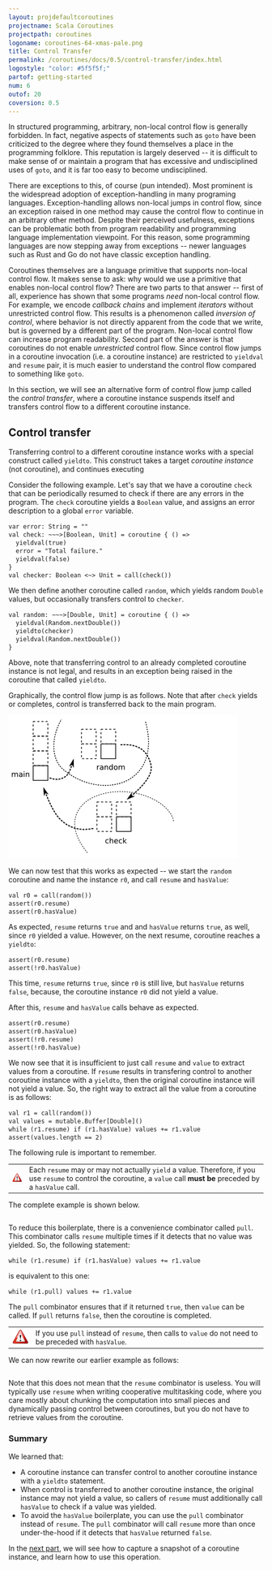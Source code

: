 ```yaml
---
layout: projdefaultcoroutines
projectname: Scala Coroutines
projectpath: coroutines
logoname: coroutines-64-xmas-pale.png
title: Control Transfer
permalink: /coroutines/docs/0.5/control-transfer/index.html
logostyle: "color: #5f5f5f;"
partof: getting-started
num: 6
outof: 20
coversion: 0.5
---
```



In structured programming,
arbitrary, non-local control flow is generally forbidden.
In fact, negative aspects of statements such as `goto`
have been criticized to the degree where
they found themselves a place in the programming folklore.
This reputation is largely deserved --
it is difficult to make sense of or maintain a program
that has excessive and undisciplined uses of `goto`,
and it is far too easy to become undisciplined.

There are exceptions to this, of course (pun intended).
Most prominent is the widespread adoption of exception-handling
in many programing languages.
Exception-handling allows non-local jumps in control flow,
since an exception raised in one method
may cause the control flow to continue in an arbitrary other method.
Despite their perceived usefulness,
exceptions can be problematic both from program readability
and programming language implementation viewpoint.
For this reason,
some programming languages are now stepping away from exceptions --
newer languages such as Rust and Go do not have classic exception handling.

Coroutines themselves are a language primitive that supports
non-local control flow.
It makes sense to ask:
why would we use a primitive that enables non-local control flow?
There are two parts to that answer --
first of all, experience has shown that some programs *need* non-local control flow.
For example, we encode *callback chains* and implement *iterators*
without unrestricted control flow.
This results is a phenomenon called *inversion of control*,
where behavior is not directly apparent from the code that we write,
but is governed by a different part of the program.
Non-local control flow can increase program readability.
Second part of the answer is that
coroutines do not enable *unrestricted* control flow.
Since control flow jumps in a coroutine invocation (i.e. a coroutine instance)
are restricted to `yieldval` and `resume` pair,
it is much easier to understand the control flow compared to something like `goto`.

In this section,
we will see an alternative form of control flow jump
called the *control transfer*,
where a coroutine instance suspends itself and transfers control flow
to a different coroutine instance.


## Control transfer

Transferring control to a different coroutine instance
works with a special construct called `yieldto`.
This construct takes a target *coroutine instance* (not coroutine),
and continues executing 

Consider the following example.
Let's say that we have a coroutine `check` that can be periodically resumed
to check if there are any errors in the program.
The `check` coroutine yields a `Boolean` value,
and assigns an error description to a global `error` variable.

    var error: String = ""
    val check: ~~~>[Boolean, Unit] = coroutine { () =>
      yieldval(true)
      error = "Total failure."
      yieldval(false)
    }
    val checker: Boolean <~> Unit = call(check())

We then define another coroutine called `random`,
which yields random `Double` values,
but occasionally transfers control to `checker`.

    val random: ~~~>[Double, Unit] = coroutine { () =>
      yieldval(Random.nextDouble())
      yieldto(checker)
      yieldval(Random.nextDouble())
    }

Above, note that transferring control to an already completed coroutine instance
is not legal, and results in an exception being raised
in the coroutine that called `yieldto`.

Graphically, the control flow jump is as follows.
Note that after `check` yields or completes,
control is transferred back to the main program.

![ ](/resources/images/invoke6.png)

We can now test that this works as expected --
we start the `random` coroutine and name the instance `r0`,
and call `resume` and `hasValue`:

    val r0 = call(random())
    assert(r0.resume)
    assert(r0.hasValue)

As expected, `resume` returns `true` and
and `hasValue` returns `true`, as well, since `r0` yielded a value.
However, on the next resume, coroutine reaches a `yieldto`:

    assert(r0.resume)
    assert(!r0.hasValue)

This time, `resume` returns `true`, since `r0` is still live,
but `hasValue` returns `false`, because,
the coroutine instance `r0` did not yield a value.

After this, `resume` and `hasValue` calls behave as expected.

    assert(r0.resume)
    assert(r0.hasValue)
    assert(!r0.resume)
    assert(!r0.hasValue)

We now see that it is insufficient
to just call `resume` and `value` to extract values from a coroutine.
If `resume` results in transfering control
to another coroutine instance with a `yieldto`,
then the original coroutine instance will not yield a value.
So, the right way to extract all the value from a coroutine is as follows:

    val r1 = call(random())
    val values = mutable.Buffer[Double]()
    while (r1.resume) if (r1.hasValue) values += r1.value
    assert(values.length == 2)

The following rule is important to remember.

<table class="docs-tip">
<td><img src="/resources/images/warning.png"/></td>
<td>
Each <code>resume</code> may or may not actually <code>yield</code> a value.
Therefore, if you use <code>resume</code> to control the coroutine,
a <code>value</code> call <b>must be</b> preceded by a <code>hasValue</code> call.
</td>
</table>

The complete example is shown below.

<div>
<pre id="examplebox-1">
</pre>
</div>
<script>
setContent(
  "examplebox-1",
  "https://api.github.com/repos/storm-enroute/coroutines/contents/src/test/scala/org/examples/ControlTransfer.scala",
  null,
  "raw",
  "https://github.com/storm-enroute/coroutines/blob/master/src/test/scala/org/examples/ControlTransfer.scala");
</script>

To reduce this boilerplate,
there is a convenience combinator called `pull`.
This combinator calls `resume` multiple times if it detects
that no value was yielded.
So, the following statement:

    while (r1.resume) if (r1.hasValue) values += r1.value

is equivalent to this one:

    while (r1.pull) values += r1.value

The `pull` combinator ensures that if it returned `true`,
then `value` can be called.
If `pull` returns `false`, then the coroutine is completed.

<table class="docs-tip">
<td><img src="/resources/images/warning.png"/></td>
<td>
If you use <code>pull</code> instead of <code>resume</code>,
then calls to <code>value</code> do not need to be preceded
with <code>hasValue</code>.
</td>
</table>

We can now rewrite our earlier example as follows:

<div>
<pre id="examplebox-2">
</pre>
</div>
<script>
setContent(
  "examplebox-2",
  "https://api.github.com/repos/storm-enroute/coroutines/contents/src/test/scala/org/examples/ControlTransferWithPull.scala",
  null,
  "raw",
  "https://github.com/storm-enroute/coroutines/blob/master/src/test/scala/org/examples/ControlTransferWithPull.scala");
</script>

Note that this does not mean that the `resume` combinator is useless.
You will typically use `resume` when writing cooperative multitasking code,
where you care mostly about chunking the computation into small pieces
and dynamically passing control between coroutines,
but you do not have to retrieve values from the coroutine.


### Summary

We learned that:

- A coroutine instance can transfer control to another coroutine instance
  with a `yieldto` statement.
- When control is transferred to another coroutine instance,
  the original instance may not yield a value,
  so callers of `resume` must additionally call `hasValue`
  to check if a value was yielded.
- To avoid the `hasValue` boilerplate, you can use the `pull` combinator
  instead of `resume`. The `pull` combinator will call `resume` more than once
  under-the-hood if it detects that `hasValue` returned `false`.

In the [next part](../snapshots/),
we will see how to capture a snapshot of a coroutine instance,
and learn how to use this operation.
